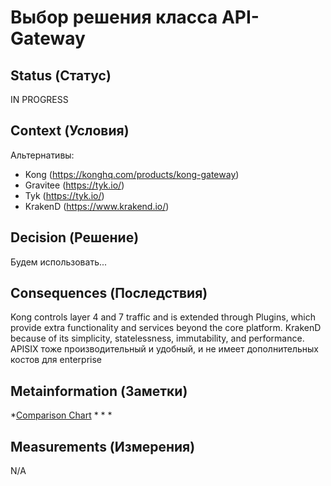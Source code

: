 # Выбор решения класса API-Gateway

## Status (Статус)
IN PROGRESS

## Context (Условия)
Альтернативы:
* Kong (https://konghq.com/products/kong-gateway)
* Gravitee (https://tyk.io/)
* Tyk (https://tyk.io/)
* KrakenD (https://www.krakend.io/)



## Decision (Решение)
Будем использовать...

## Consequences (Последствия)
 Kong controls layer 4 and 7 traffic and is extended through Plugins, which provide extra functionality and services beyond the core platform.
 KrakenD because of its simplicity, statelessness, immutability, and performance.
APISIX тоже производительный и удобный, и не имеет дополнительных костов для enterprise

## Metainformation (Заметки)
*[Comparison Chart](https://sourceforge.net/software/compare/Gravitee.io-vs-Kong-Konnect-vs-Tyk-vs-WSO2-API-Manager/)
*[](https://dev.to/apisix/how-to-choose-the-right-api-gateway-3f9i)
*[](https://habr.com/ru/articles/765944/)
*[](https://api7.ai/tyk-vs-kong)

## Measurements (Измерения)
N/A
